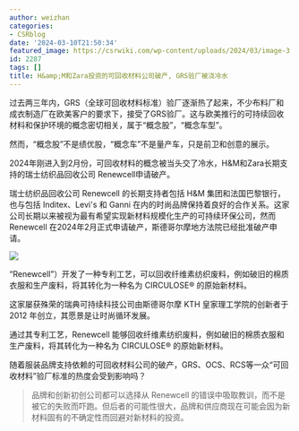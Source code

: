 ```yaml
---
author: weizhan
categories:
- CSRblog
date: '2024-03-10T21:50:34'
featured_image: https://csrwiki.com/wp-content/uploads/2024/03/image-3.png
id: 2287
tags: []
title: H&amp;M和Zara投资的可回收材料公司破产, GRS验厂被浇冷水
---
```


过去两三年内，GRS（全球可回收材料标准）验厂逐渐热了起来，不少布料厂和成衣制造厂在欧美客户的要求下，接受了GRS验厂。这与欧美推行的可持续回收材料和保护环境的概念密切相关，属于“概念股”，“概念车型”。

然而，“概念股”不是绩优股，“概念车”不是量产车，只是前卫和创意的展示。

2024年刚进入到2月份，可回收材料的概念被当头交了冷水，H&M和Zara长期支持的瑞士纺织品回收公司 Renewcell申请破产。

瑞士纺织品回收公司 Renewcell 的长期支持者包括 H&M 集团和法国巴黎银行，也与包括 Inditex、Levi's 和 Ganni
在内的时尚品牌保持着良好的合作关系。这家公司长期以来被视为最有希望实现新材料规模化生产的可持续环保公司，然而 Renewcell
在2024年2月正式申请破产，斯德哥尔摩地方法院已经批准破产申请。

![](https://csrwiki.com/wp-content/uploads/2024/03/image-4-624x247.png)

“Renewcell”）开发了一种专利工艺，可以回收纤维素纺织废料，例如破旧的棉质衣服和生产废料，将其转化为一种名为 CIRCULOSE® 的原始新材料。

这家屡获殊荣的瑞典可持续科技公司由斯德哥尔摩 KTH 皇家理工学院的创新者于 2012 年创立，其愿景是让时尚循环发展。

通过其专利工艺，Renewcell 能够回收纤维素纺织废料，例如破旧的棉质衣服和生产废料，将其转化为一种名为 CIRCULOSE® 的原始新材料。

随着服装品牌支持依赖的可回收材料公司的破产，GRS、OCS、RCS等一众“可回收材料”验厂标准的热度会受到影响吗？

> 品牌和创新初创公司都可以选择从 Renewcell
> 的错误中吸取教训，而不是被它的失败而吓跑。但后者的可能性很大，品牌和供应商现在可能会因为新材料固有的不确定性而回避对新材料的投资。

